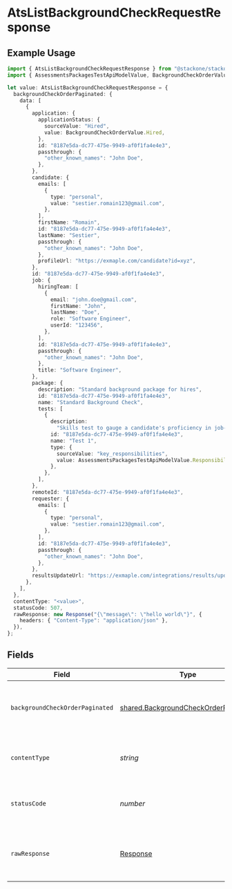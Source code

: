 # AtsListBackgroundCheckRequestResponse

## Example Usage

```typescript
import { AtsListBackgroundCheckRequestResponse } from "@stackone/stackone-client-ts/sdk/models/operations";
import { AssessmentsPackagesTestApiModelValue, BackgroundCheckOrderValue } from "@stackone/stackone-client-ts/sdk/models/shared";

let value: AtsListBackgroundCheckRequestResponse = {
  backgroundCheckOrderPaginated: {
    data: [
      {
        application: {
          applicationStatus: {
            sourceValue: "Hired",
            value: BackgroundCheckOrderValue.Hired,
          },
          id: "8187e5da-dc77-475e-9949-af0f1fa4e4e3",
          passthrough: {
            "other_known_names": "John Doe",
          },
        },
        candidate: {
          emails: [
            {
              type: "personal",
              value: "sestier.romain123@gmail.com",
            },
          ],
          firstName: "Romain",
          id: "8187e5da-dc77-475e-9949-af0f1fa4e4e3",
          lastName: "Sestier",
          passthrough: {
            "other_known_names": "John Doe",
          },
          profileUrl: "https://exmaple.com/candidate?id=xyz",
        },
        id: "8187e5da-dc77-475e-9949-af0f1fa4e4e3",
        job: {
          hiringTeam: [
            {
              email: "john.doe@gmail.com",
              firstName: "John",
              lastName: "Doe",
              role: "Software Engineer",
              userId: "123456",
            },
          ],
          id: "8187e5da-dc77-475e-9949-af0f1fa4e4e3",
          passthrough: {
            "other_known_names": "John Doe",
          },
          title: "Software Engineer",
        },
        package: {
          description: "Standard background package for hires",
          id: "8187e5da-dc77-475e-9949-af0f1fa4e4e3",
          name: "Standard Background Check",
          tests: [
            {
              description:
                "Skills test to gauge a candidate's proficiency in job-specific skills",
              id: "8187e5da-dc77-475e-9949-af0f1fa4e4e3",
              name: "Test 1",
              type: {
                sourceValue: "key_responsibilities",
                value: AssessmentsPackagesTestApiModelValue.Responsibilities,
              },
            },
          ],
        },
        remoteId: "8187e5da-dc77-475e-9949-af0f1fa4e4e3",
        requester: {
          emails: [
            {
              type: "personal",
              value: "sestier.romain123@gmail.com",
            },
          ],
          id: "8187e5da-dc77-475e-9949-af0f1fa4e4e3",
          passthrough: {
            "other_known_names": "John Doe",
          },
        },
        resultsUpdateUrl: "https://exmaple.com/integrations/results/update",
      },
    ],
  },
  contentType: "<value>",
  statusCode: 507,
  rawResponse: new Response("{\"message\": \"hello world\"}", {
    headers: { "Content-Type": "application/json" },
  }),
};
```

## Fields

| Field                                                                                               | Type                                                                                                | Required                                                                                            | Description                                                                                         |
| --------------------------------------------------------------------------------------------------- | --------------------------------------------------------------------------------------------------- | --------------------------------------------------------------------------------------------------- | --------------------------------------------------------------------------------------------------- |
| `backgroundCheckOrderPaginated`                                                                     | [shared.BackgroundCheckOrderPaginated](../../../sdk/models/shared/backgroundcheckorderpaginated.md) | :heavy_minus_sign:                                                                                  | The list of background check requests was retrieved.                                                |
| `contentType`                                                                                       | *string*                                                                                            | :heavy_check_mark:                                                                                  | HTTP response content type for this operation                                                       |
| `statusCode`                                                                                        | *number*                                                                                            | :heavy_check_mark:                                                                                  | HTTP response status code for this operation                                                        |
| `rawResponse`                                                                                       | [Response](https://developer.mozilla.org/en-US/docs/Web/API/Response)                               | :heavy_check_mark:                                                                                  | Raw HTTP response; suitable for custom response parsing                                             |